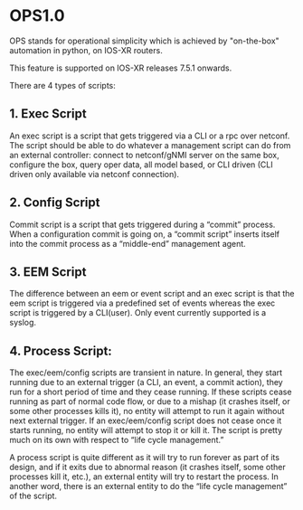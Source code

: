 # OPS1.0

OPS stands for operational simplicity which is achieved by "on-the-box" automation in python, on IOS-XR routers.

This feature is supported on IOS-XR releases 7.5.1 onwards.

There are 4 types of scripts:

## 1. Exec Script ##

An exec script is a script that gets triggered via a CLI or a rpc over netconf. The script should be able to do whatever a management script can do from an external controller: connect to netconf/gNMI server on the same box, configure the box, query oper data, all model based, or CLI driven (CLI driven only available via netconf connection).

## 2. Config Script ##

Commit script is a script that gets triggered during a “commit” process. When a configuration commit is going on, a “commit script” inserts itself into the commit process as a “middle-end” management agent. 

## 3. EEM Script ##

The difference between an eem or event script and an exec script is that the eem script is triggered via a predefined set of events whereas the exec script is triggered by a CLI(user). Only event currently supported is a syslog.

## 4. Process Script: ##

The exec/eem/config scripts are transient in nature. In general, they start running due to an external trigger (a CLI, an event, a commit action), they run for a short period of time and they cease running. If these scripts cease running as part of normal code flow, or due to a mishap (it crashes itself, or some other processes kills it), no entity will attempt to run it again without next external trigger. If an exec/eem/config script does not cease once it starts running, no entity will attempt to stop it or kill it. The script is pretty much on its own with respect to “life cycle management.”

A process script is quite different as it will try to run forever as part of its design, and if it exits due to abnormal reason (it crashes itself, some other processes kill it, etc.), an external entity will try to restart the process. In another word, there is an external entity to do the “life cycle management” of the script.

